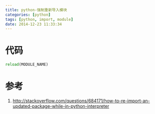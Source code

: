 ```yaml
---
title: python-强制重新导入模块
categories: [python]
tags: [python, import, module]
date: 2014-12-23 11:33:34
---
```


# 代码

```python
reload(MODULE_NAME)
```

# 参考

1.  <http://stackoverflow.com/questions/684171/how-to-re-import-an-updated-package-while-in-python-interpreter>
